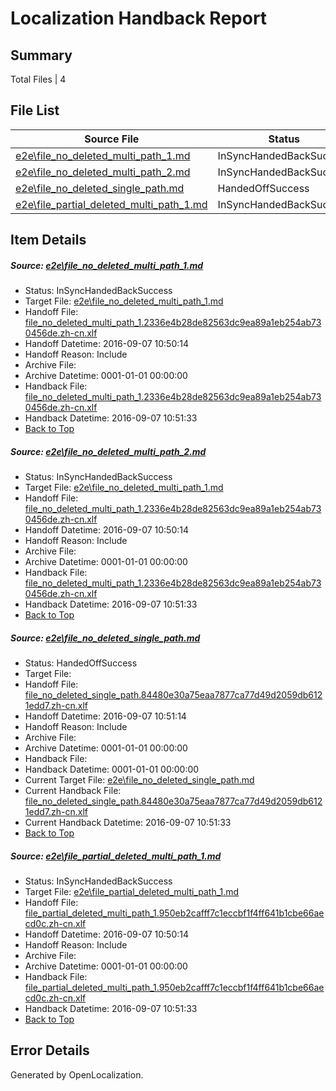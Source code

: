 # <a name='report-top'></a> Localization Handback Report

## Summary
 Total Files | 4

## File List
 Source File | Status | Details 
 ----------- | ------ | ------- 
 [e2e\file_no_deleted_multi_path_1.md](https://github.com/OpenLocalizationTestOrg/ol-test0/blob/d69b932000827a9adb5b902fc8239880e040d027/e2e/file_no_deleted_multi_path_1.md) | InSyncHandedBackSuccess | [Details](#cc0246e861e94334aeb5d8ef7b09d0f310f8c0a41)
 [e2e\file_no_deleted_multi_path_2.md](https://github.com/OpenLocalizationTestOrg/ol-test0/blob/1cee2a7a89e29830d98bdb6f3e4ed7278f0fe360/e2e/file_no_deleted_multi_path_2.md) | InSyncHandedBackSuccess | [Details](#cc0246e861e94334aeb5d8ef7b09d0f310f8c0a42)
 [e2e\file_no_deleted_single_path.md](https://github.com/OpenLocalizationTestOrg/ol-test0/blob/1cee2a7a89e29830d98bdb6f3e4ed7278f0fe360/e2e/file_no_deleted_single_path.md) | HandedOffSuccess | [Details](#cb57c157990c82ec3da2c6d0676f728471a92b113)
 [e2e\file_partial_deleted_multi_path_1.md](https://github.com/OpenLocalizationTestOrg/ol-test0/blob/d69b932000827a9adb5b902fc8239880e040d027/e2e/file_partial_deleted_multi_path_1.md) | InSyncHandedBackSuccess | [Details](#f01992d01f97ae1ceed3a832d69031b3c5508e4f4)

## Item Details
##### <a name='cc0246e861e94334aeb5d8ef7b09d0f310f8c0a41'></a> Source: [e2e\file_no_deleted_multi_path_1.md](https://github.com/OpenLocalizationTestOrg/ol-test0/blob/d69b932000827a9adb5b902fc8239880e040d027/e2e/file_no_deleted_multi_path_1.md)
* Status: InSyncHandedBackSuccess
* Target File: [e2e\file_no_deleted_multi_path_1.md](https://github.com/OpenLocalizationTestOrg/ol-test0-zhcn/blob/c6e630e1c8592f17834476b51bba71a2dd6a92e6/e2e/file_no_deleted_multi_path_1.md)
* Handoff File: [file_no_deleted_multi_path_1.2336e4b28de82563dc9ea89a1eb254ab730456de.zh-cn.xlf](https://github.com/OpenLocalizationTestOrg/ol-test0-handoff/blob/cd74dc1f5a444ad22d9791072c4c544badb04982/ol-handoff/OpenLocalizationTestOrg/ol-test0-zhcn/ci/mt/file_no_deleted_multi_path_1.2336e4b28de82563dc9ea89a1eb254ab730456de.zh-cn.xlf)
* Handoff Datetime: 2016-09-07 10:50:14
* Handoff Reason: Include
* Archive File: 
* Archive Datetime: 0001-01-01 00:00:00
* Handback File: [file_no_deleted_multi_path_1.2336e4b28de82563dc9ea89a1eb254ab730456de.zh-cn.xlf](https://github.com/OpenLocalizationTestOrg/ol-test0-handback/blob/e919b7a8d73e4bc01a9f69fccb293056b4c58564/ol-handback/OpenLocalizationTestOrg/ol-test0-zhcn/ci/mt/file_no_deleted_multi_path_1.2336e4b28de82563dc9ea89a1eb254ab730456de.zh-cn.xlf)
* Handback Datetime: 2016-09-07 10:51:33
* [Back to Top](#report-top)

##### <a name='cc0246e861e94334aeb5d8ef7b09d0f310f8c0a42'></a> Source: [e2e\file_no_deleted_multi_path_2.md](https://github.com/OpenLocalizationTestOrg/ol-test0/blob/1cee2a7a89e29830d98bdb6f3e4ed7278f0fe360/e2e/file_no_deleted_multi_path_2.md)
* Status: InSyncHandedBackSuccess
* Target File: [e2e\file_no_deleted_multi_path_1.md](https://github.com/OpenLocalizationTestOrg/ol-test0-zhcn/blob/c6e630e1c8592f17834476b51bba71a2dd6a92e6/e2e/file_no_deleted_multi_path_1.md)
* Handoff File: [file_no_deleted_multi_path_1.2336e4b28de82563dc9ea89a1eb254ab730456de.zh-cn.xlf](https://github.com/OpenLocalizationTestOrg/ol-test0-handoff/blob/cd74dc1f5a444ad22d9791072c4c544badb04982/ol-handoff/OpenLocalizationTestOrg/ol-test0-zhcn/ci/mt/file_no_deleted_multi_path_1.2336e4b28de82563dc9ea89a1eb254ab730456de.zh-cn.xlf)
* Handoff Datetime: 2016-09-07 10:50:14
* Handoff Reason: Include
* Archive File: 
* Archive Datetime: 0001-01-01 00:00:00
* Handback File: [file_no_deleted_multi_path_1.2336e4b28de82563dc9ea89a1eb254ab730456de.zh-cn.xlf](https://github.com/OpenLocalizationTestOrg/ol-test0-handback/blob/e919b7a8d73e4bc01a9f69fccb293056b4c58564/ol-handback/OpenLocalizationTestOrg/ol-test0-zhcn/ci/mt/file_no_deleted_multi_path_1.2336e4b28de82563dc9ea89a1eb254ab730456de.zh-cn.xlf)
* Handback Datetime: 2016-09-07 10:51:33
* [Back to Top](#report-top)

##### <a name='cb57c157990c82ec3da2c6d0676f728471a92b113'></a> Source: [e2e\file_no_deleted_single_path.md](https://github.com/OpenLocalizationTestOrg/ol-test0/blob/1cee2a7a89e29830d98bdb6f3e4ed7278f0fe360/e2e/file_no_deleted_single_path.md)
* Status: HandedOffSuccess
* Target File: 
* Handoff File: [file_no_deleted_single_path.84480e30a75eaa7877ca77d49d2059db6121edd7.zh-cn.xlf](https://github.com/OpenLocalizationTestOrg/ol-test0-handoff/blob/36e093c6ae29b0b0605088fda2f5240518c1a7bb/ol-handoff/OpenLocalizationTestOrg/ol-test0-zhcn/ci/mt/file_no_deleted_single_path.84480e30a75eaa7877ca77d49d2059db6121edd7.zh-cn.xlf)
* Handoff Datetime: 2016-09-07 10:51:14
* Handoff Reason: Include
* Archive File: 
* Archive Datetime: 0001-01-01 00:00:00
* Handback File: 
* Handback Datetime: 0001-01-01 00:00:00
* Current Target File: [e2e\file_no_deleted_single_path.md](https://github.com/OpenLocalizationTestOrg/ol-test0-zhcn/blob/c6e630e1c8592f17834476b51bba71a2dd6a92e6/e2e/file_no_deleted_single_path.md)
* Current Handback File: [file_no_deleted_single_path.84480e30a75eaa7877ca77d49d2059db6121edd7.zh-cn.xlf](https://github.com/OpenLocalizationTestOrg/ol-test0-handback/blob/e919b7a8d73e4bc01a9f69fccb293056b4c58564/ol-handback/OpenLocalizationTestOrg/ol-test0-zhcn/ci/mt/file_no_deleted_single_path.84480e30a75eaa7877ca77d49d2059db6121edd7.zh-cn.xlf)
* Current Handback Datetime: 2016-09-07 10:51:33
* [Back to Top](#report-top)

##### <a name='f01992d01f97ae1ceed3a832d69031b3c5508e4f4'></a> Source: [e2e\file_partial_deleted_multi_path_1.md](https://github.com/OpenLocalizationTestOrg/ol-test0/blob/d69b932000827a9adb5b902fc8239880e040d027/e2e/file_partial_deleted_multi_path_1.md)
* Status: InSyncHandedBackSuccess
* Target File: [e2e\file_partial_deleted_multi_path_1.md](https://github.com/OpenLocalizationTestOrg/ol-test0-zhcn/blob/c6e630e1c8592f17834476b51bba71a2dd6a92e6/e2e/file_partial_deleted_multi_path_1.md)
* Handoff File: [file_partial_deleted_multi_path_1.950eb2cafff7c1eccbf1f4ff641b1cbe66aecd0c.zh-cn.xlf](https://github.com/OpenLocalizationTestOrg/ol-test0-handoff/blob/cd74dc1f5a444ad22d9791072c4c544badb04982/ol-handoff/OpenLocalizationTestOrg/ol-test0-zhcn/ci/mt/file_partial_deleted_multi_path_1.950eb2cafff7c1eccbf1f4ff641b1cbe66aecd0c.zh-cn.xlf)
* Handoff Datetime: 2016-09-07 10:50:14
* Handoff Reason: Include
* Archive File: 
* Archive Datetime: 0001-01-01 00:00:00
* Handback File: [file_partial_deleted_multi_path_1.950eb2cafff7c1eccbf1f4ff641b1cbe66aecd0c.zh-cn.xlf](https://github.com/OpenLocalizationTestOrg/ol-test0-handback/blob/e919b7a8d73e4bc01a9f69fccb293056b4c58564/ol-handback/OpenLocalizationTestOrg/ol-test0-zhcn/ci/mt/file_partial_deleted_multi_path_1.950eb2cafff7c1eccbf1f4ff641b1cbe66aecd0c.zh-cn.xlf)
* Handback Datetime: 2016-09-07 10:51:33
* [Back to Top](#report-top)


## Error Details

Generated by OpenLocalization.
